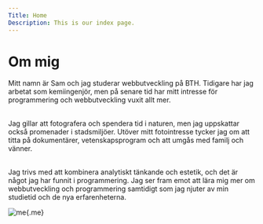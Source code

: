 ```yaml
---
Title: Home
Description: This is our index page.
---
```


Om mig
==========================

Mitt namn är Sam och jag studerar webbutveckling på BTH. Tidigare har jag arbetat som kemiingenjör, men på senare tid har mitt intresse för programmering och webbutveckling vuxit allt mer.<br><br>

Jag gillar att fotografera och spendera tid i naturen, men jag uppskattar också promenader i stadsmiljöer. Utöver mitt fotointresse tycker jag om att titta på dokumentärer, vetenskapsprogram och att umgås med familj och vänner.<br><br>

Jag trivs med att kombinera analytiskt tänkande och estetik, och det är något jag har funnit i programmering. Jag ser fram emot att lära mig mer om webbutveckling och programmering samtidigt som jag njuter av min studietid och de nya erfarenheterna.

![me](%assets_url%/img/me.jpg){.me}
